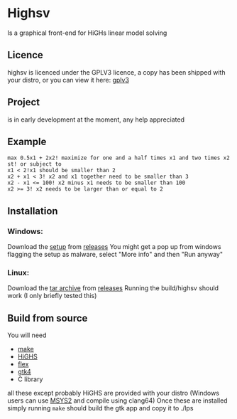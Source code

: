 # Highsv

Is a graphical front-end for HiGHs linear model solving

## Licence

highsv is licenced under the GPLV3 licence, a copy has been shipped with your distro, or you can view it here: [gplv3](https://www.gnu.org/licenses/gpl-3.0.en.html)

## Project

is in early development at the moment, any help appreciated

## Example

```
max 0.5x1 + 2x2! maximize for one and a half times x1 and two times x2
st! or subject to
x1 < 2!x1 should be smaller than 2
x2 + x1 < 3! x2 and x1 together need to be smaller than 3
x2 - x1 <= 100! x2 minus x1 needs to be smaller than 100
x2 >= 3! x2 needs to be larger than or equal to 2
```

## Installation

### Windows:

Download the [setup](https://github.com/spykyvenator/highsv/releases/download/alpha/setup_highsv.exe) from [releases](https://github.com/spykyvenator/highsv/releases)
You might get a pop up from windows flagging the setup as malware, select "More info" and then "Run anyway"

### Linux:

Download the [tar archive](https://github.com/spykyvenator/highsv/releases/download/alpha/highsv.tar.gz) from [releases](https://github.com/spykyvenator/highsv/releases)
Running the build/highsv should work (I only briefly tested this)

## Build from source

You will need
* [make](https://www.gnu.org/software/make/)
* [HiGHS](https://highs.dev/)
* [flex](https://sourceforge.net/projects/flex/)
* [gtk4](https://www.gtk.org/)
* C library

all these except probably HiGHS are provided with your distro (Windows users can use [MSYS2](https://www.msys2.org/) and compile using clang64)
Once these are installed simply running ```make``` should build the gtk app and copy it to ./lps
